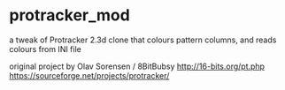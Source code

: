 # protracker_mod
a tweak of Protracker 2.3d clone that colours pattern columns, and reads colours from INI file

original project by Olav Sorensen / 8BitBubsy
http://16-bits.org/pt.php
https://sourceforge.net/projects/protracker/
